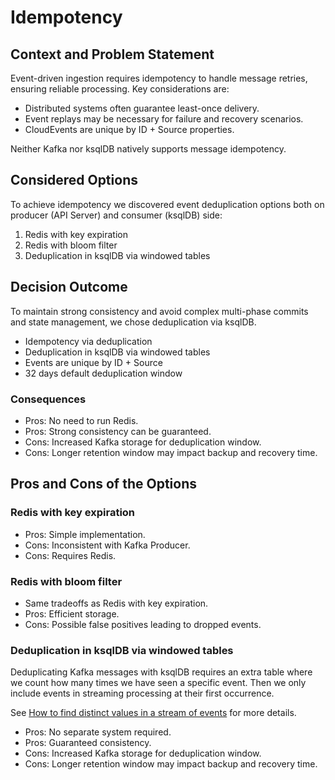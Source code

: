 # Idempotency

## Context and Problem Statement

Event-driven ingestion requires idempotency to handle message retries, ensuring reliable processing.
Key considerations are:

- Distributed systems often guarantee least-once delivery.
- Event replays may be necessary for failure and recovery scenarios.
- CloudEvents are unique by ID + Source properties.

Neither Kafka nor ksqlDB natively supports message idempotency.

## Considered Options

To achieve idempotency we discovered event deduplication options both on producer (API Server) and consumer (ksqlDB) side:

1. Redis with key expiration
1. Redis with bloom filter
1. Deduplication in ksqlDB via windowed tables

## Decision Outcome

To maintain strong consistency and avoid complex multi-phase commits and state management, we chose deduplication via ksqlDB.

- Idempotency via deduplication
- Deduplication in ksqlDB via windowed tables
- Events are unique by ID + Source
- 32 days default deduplication window

### Consequences

- Pros: No need to run Redis.
- Pros: Strong consistency can be guaranteed.
- Cons: Increased Kafka storage for deduplication window.
- Cons: Longer retention window may impact backup and recovery time.

## Pros and Cons of the Options

### Redis with key expiration

- Pros: Simple implementation.
- Cons: Inconsistent with Kafka Producer.
- Cons: Requires Redis.

### Redis with bloom filter

- Same tradeoffs as Redis with key expiration.
- Pros: Efficient storage.
- Cons: Possible false positives leading to dropped events.

### Deduplication in ksqlDB via windowed tables

Deduplicating Kafka messages with ksqlDB requires an extra table where we count how many times we have seen a specific event. Then we only include events in streaming processing at their first occurrence.

See [How to find distinct values in a stream of events](https://developer.confluent.io/tutorials/finding-distinct-events/ksql.html) for more details.

- Pros: No separate system required.
- Pros: Guaranteed consistency.
- Cons: Increased Kafka storage for deduplication window.
- Cons: Longer retention window may impact backup and recovery time.
